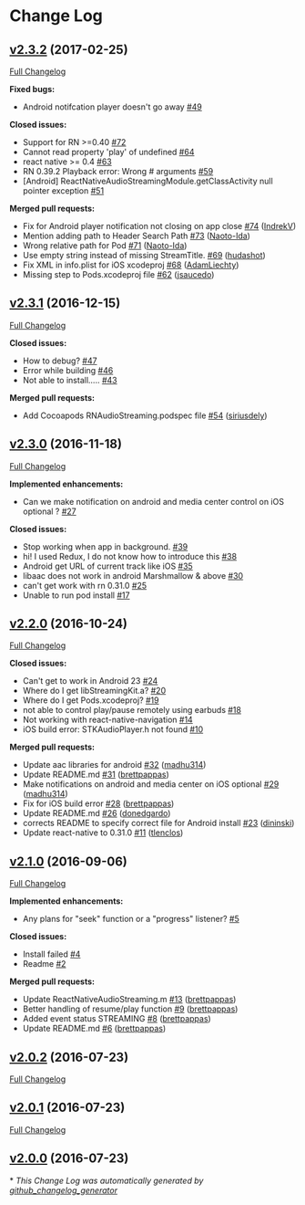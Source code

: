 # Change Log

## [v2.3.2](https://github.com/tlenclos/react-native-audio-streaming/tree/v2.3.2) (2017-02-25)
[Full Changelog](https://github.com/tlenclos/react-native-audio-streaming/compare/v2.3.1...v2.3.2)

**Fixed bugs:**

- Android notifcation player doesn't go away [\#49](https://github.com/tlenclos/react-native-audio-streaming/issues/49)

**Closed issues:**

- Support for RN \>=0.40 [\#72](https://github.com/tlenclos/react-native-audio-streaming/issues/72)
- Cannot read property 'play' of undefined [\#64](https://github.com/tlenclos/react-native-audio-streaming/issues/64)
- react native \>= 0.4 [\#63](https://github.com/tlenclos/react-native-audio-streaming/issues/63)
- RN 0.39.2 Playback error: Wrong \# arguments [\#59](https://github.com/tlenclos/react-native-audio-streaming/issues/59)
- \[Android\] ReactNativeAudioStreamingModule.getClassActivity null pointer exception [\#51](https://github.com/tlenclos/react-native-audio-streaming/issues/51)

**Merged pull requests:**

- Fix for Android player notification not closing on app close [\#74](https://github.com/tlenclos/react-native-audio-streaming/pull/74) ([IndrekV](https://github.com/IndrekV))
- Mention adding path to Header Search Path [\#73](https://github.com/tlenclos/react-native-audio-streaming/pull/73) ([Naoto-Ida](https://github.com/Naoto-Ida))
- Wrong relative path for Pod [\#71](https://github.com/tlenclos/react-native-audio-streaming/pull/71) ([Naoto-Ida](https://github.com/Naoto-Ida))
- Use empty string instead of missing StreamTitle. [\#69](https://github.com/tlenclos/react-native-audio-streaming/pull/69) ([hudashot](https://github.com/hudashot))
- Fix XML in info.plist for iOS xcodeproj [\#68](https://github.com/tlenclos/react-native-audio-streaming/pull/68) ([AdamLiechty](https://github.com/AdamLiechty))
- Missing step to Pods.xcodeproj file [\#62](https://github.com/tlenclos/react-native-audio-streaming/pull/62) ([jsaucedo](https://github.com/jsaucedo))

## [v2.3.1](https://github.com/tlenclos/react-native-audio-streaming/tree/v2.3.1) (2016-12-15)
[Full Changelog](https://github.com/tlenclos/react-native-audio-streaming/compare/v2.3.0...v2.3.1)

**Closed issues:**

- How to debug? [\#47](https://github.com/tlenclos/react-native-audio-streaming/issues/47)
- Error while building [\#46](https://github.com/tlenclos/react-native-audio-streaming/issues/46)
- Not able to install..... [\#43](https://github.com/tlenclos/react-native-audio-streaming/issues/43)

**Merged pull requests:**

- Add Cocoapods RNAudioStreaming.podspec file [\#54](https://github.com/tlenclos/react-native-audio-streaming/pull/54) ([siriusdely](https://github.com/siriusdely))

## [v2.3.0](https://github.com/tlenclos/react-native-audio-streaming/tree/v2.3.0) (2016-11-18)
[Full Changelog](https://github.com/tlenclos/react-native-audio-streaming/compare/v2.2.0...v2.3.0)

**Implemented enhancements:**

- Can we make notification on android and media center control on iOS optional ? [\#27](https://github.com/tlenclos/react-native-audio-streaming/issues/27)

**Closed issues:**

- Stop working when app in background. [\#39](https://github.com/tlenclos/react-native-audio-streaming/issues/39)
- hi! I used Redux,  I do not know how to introduce this [\#38](https://github.com/tlenclos/react-native-audio-streaming/issues/38)
- Android get URL of current track like iOS [\#35](https://github.com/tlenclos/react-native-audio-streaming/issues/35)
- libaac does not work in android Marshmallow & above [\#30](https://github.com/tlenclos/react-native-audio-streaming/issues/30)
- can't get work with rn 0.31.0 [\#25](https://github.com/tlenclos/react-native-audio-streaming/issues/25)
- Unable to run pod install [\#17](https://github.com/tlenclos/react-native-audio-streaming/issues/17)

## [v2.2.0](https://github.com/tlenclos/react-native-audio-streaming/tree/v2.2.0) (2016-10-24)
[Full Changelog](https://github.com/tlenclos/react-native-audio-streaming/compare/v2.1.0...v2.2.0)

**Closed issues:**

- Can't get to work in Android 23 [\#24](https://github.com/tlenclos/react-native-audio-streaming/issues/24)
- Where do I get libStreamingKit.a? [\#20](https://github.com/tlenclos/react-native-audio-streaming/issues/20)
- Where do I get Pods.xcodeproj? [\#19](https://github.com/tlenclos/react-native-audio-streaming/issues/19)
- not able to control play/pause remotely using earbuds [\#18](https://github.com/tlenclos/react-native-audio-streaming/issues/18)
- Not working with react-native-navigation [\#14](https://github.com/tlenclos/react-native-audio-streaming/issues/14)
- iOS build error: STKAudioPlayer.h not found [\#10](https://github.com/tlenclos/react-native-audio-streaming/issues/10)

**Merged pull requests:**

- Update aac libraries for android [\#32](https://github.com/tlenclos/react-native-audio-streaming/pull/32) ([madhu314](https://github.com/madhu314))
- Update README.md [\#31](https://github.com/tlenclos/react-native-audio-streaming/pull/31) ([brettpappas](https://github.com/brettpappas))
- Make notifications on android and media center on iOS optional [\#29](https://github.com/tlenclos/react-native-audio-streaming/pull/29) ([madhu314](https://github.com/madhu314))
- Fix for iOS build error [\#28](https://github.com/tlenclos/react-native-audio-streaming/pull/28) ([brettpappas](https://github.com/brettpappas))
- Update README.md [\#26](https://github.com/tlenclos/react-native-audio-streaming/pull/26) ([donedgardo](https://github.com/donedgardo))
- corrects README to specify correct file for Android install [\#23](https://github.com/tlenclos/react-native-audio-streaming/pull/23) ([dininski](https://github.com/dininski))
- Update react-native to 0.31.0 [\#11](https://github.com/tlenclos/react-native-audio-streaming/pull/11) ([tlenclos](https://github.com/tlenclos))

## [v2.1.0](https://github.com/tlenclos/react-native-audio-streaming/tree/v2.1.0) (2016-09-06)
[Full Changelog](https://github.com/tlenclos/react-native-audio-streaming/compare/v2.0.2...v2.1.0)

**Implemented enhancements:**

- Any plans for "seek" function or a "progress" listener? [\#5](https://github.com/tlenclos/react-native-audio-streaming/issues/5)

**Closed issues:**

- Install failed [\#4](https://github.com/tlenclos/react-native-audio-streaming/issues/4)
- Readme [\#2](https://github.com/tlenclos/react-native-audio-streaming/issues/2)

**Merged pull requests:**

- Update ReactNativeAudioStreaming.m [\#13](https://github.com/tlenclos/react-native-audio-streaming/pull/13) ([brettpappas](https://github.com/brettpappas))
- Better handling of resume/play function [\#9](https://github.com/tlenclos/react-native-audio-streaming/pull/9) ([brettpappas](https://github.com/brettpappas))
- Added event status STREAMING [\#8](https://github.com/tlenclos/react-native-audio-streaming/pull/8) ([brettpappas](https://github.com/brettpappas))
- Update README.md [\#6](https://github.com/tlenclos/react-native-audio-streaming/pull/6) ([brettpappas](https://github.com/brettpappas))

## [v2.0.2](https://github.com/tlenclos/react-native-audio-streaming/tree/v2.0.2) (2016-07-23)
[Full Changelog](https://github.com/tlenclos/react-native-audio-streaming/compare/v2.0.1...v2.0.2)

## [v2.0.1](https://github.com/tlenclos/react-native-audio-streaming/tree/v2.0.1) (2016-07-23)
[Full Changelog](https://github.com/tlenclos/react-native-audio-streaming/compare/v2.0.0...v2.0.1)

## [v2.0.0](https://github.com/tlenclos/react-native-audio-streaming/tree/v2.0.0) (2016-07-23)


\* *This Change Log was automatically generated by [github_changelog_generator](https://github.com/skywinder/Github-Changelog-Generator)*